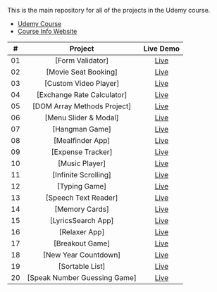 This is the main repository for all of the projects in the Udemy course.

- [Udemy Course]()
- [Course Info Website](http://vanillawebprojects.com)

|  #  |            Project             | Live Demo |
| :-: | :----------------------------: | :-------: |
| 01  |       [Form Validator]       | [Live](https://vanillawebprojects.com/projects/form-validator/)  |
| 02  |     [Movie Seat Booking]    | [Live](https://vanillawebprojects.com/projects/movie-seat-booking/)  |
| 03  |    [Custom Video Player]     | [Live](https://vanillawebprojects.com/projects/custom-video-player/)  |
| 04  |  [Exchange Rate Calculator]  | [Live](https://vanillawebprojects.com/projects/exchange-rate/)  |
| 05  | [DOM Array Methods Project]  | [Live](https://vanillawebprojects.com/projects/dom-array-methods/)  |
| 06  |    [Menu Slider & Modal]    | [Live](https://vanillawebprojects.com/projects/modal-menu-slider/)  |
| 07  |        [Hangman Game]       | [Live](https://vanillawebprojects.com/projects/hangman/)  |
| 08  |       [Mealfinder App]      | [Live](https://vanillawebprojects.com/projects/meal-finder/)  |
| 09  |      [Expense Tracker]       | [Live](https://vanillawebprojects.com/projects/expense-tracker/)  |
| 10  |        [Music Player]       | [Live](https://vanillawebprojects.com/projects/music-player/)  |
| 11  |     [Infinite Scrolling]     | [Live](https://vanillawebprojects.com/projects/infinite_scroll_blog/)  |
| 12  |        [Typing Game]     | [Live](https://vanillawebprojects.com/projects/typing-game/)  |
| 13  |     [Speech Text Reader]    | [Live](https://vanillawebprojects.com/projects/speech-text-reader/)  |
| 14  |        [Memory Cards]     | [Live](https://vanillawebprojects.com/projects/memory-cards/)  |
| 15  |      [LyricsSearch App]     | [Live](https://vanillawebprojects.com/projects/lyrics-search/)  |
| 16  |        [Relaxer App]       | [Live](https://vanillawebprojects.com/projects//relaxer-app/)  |
| 17  |       [Breakout Game]       | [Live](https://vanillawebprojects.com/projects/breakout-game/)  |
| 18  |     [New Year Countdown]   | [Live](https://vanillawebprojects.com/projects/new-year-countdown/)  |
| 19  |       [Sortable List]       | [Live](https://vanillawebprojects.com/projects/sortable-list/)  |
| 20  | [Speak Number Guessing Game] | [Live](https://vanillawebprojects.com/projects/speak-number-guess/)  |
